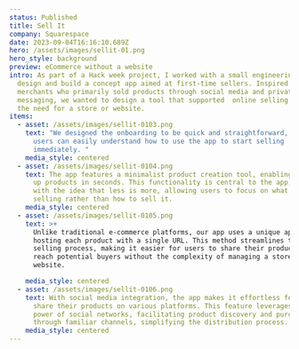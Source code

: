```yaml
---
status: Published
title: Sell It
company: Squarespace
date: 2023-09-04T16:16:10.689Z
hero: /assets/images/sellit-01.png
hero_style: background
preview: eCommerce without a website
intro: As part of a Hack week project, I worked with a small engineering team to
  design and build a concept app aimed at first-time sellers. Inspired by
  merchants who primarily sold products through social media and private
  messaging, we wanted to design a tool that supported  online selling without
  the need for a store or website.
items:
  - asset: /assets/images/sellit-0103.png
    text: "We designed the onboarding to be quick and straightforward, ensuring
      users can easily understand how to use the app to start selling
      immediately. "
    media_style: centered
  - asset: /assets/images/sellit-0104.png
    text: The app features a minimalist product creation tool, enabling users to set
      up products in seconds. This functionality is central to the app, designed
      with the idea that less is more, allowing users to focus on what they're
      selling rather than how to sell it.
    media_style: centered
  - asset: /assets/images/sellit-0105.png
    text: >+
      Unlike traditional e-commerce platforms, our app uses a unique approach by
      hosting each product with a single URL. This method streamlines the
      selling process, making it easier for users to share their products and
      reach potential buyers without the complexity of managing a store or
      website.

    media_style: centered
  - asset: /assets/images/sellit-0106.png
    text: With social media integration, the app makes it effortless for users to
      share their products on various platforms. This feature leverages the
      power of social networks, facilitating product discovery and purchase
      through familiar channels, simplifying the distribution process.
    media_style: centered
---
```

